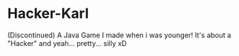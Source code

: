 # Hacker-Karl
(Discontinued) A Java Game I made when i was younger! 
It's about a "Hacker" and yeah... pretty... silly xD

